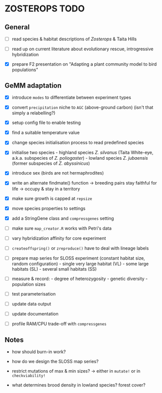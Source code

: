 # ZOSTEROPS TODO

## General

- [ ] read species & habitat descriptions of *Zosterops* & Taita Hills

- [ ] read up on current literature about evolutionary rescue, introgressive hybridization

- [X] prepare F2 presentation on "Adapting a plant community model to bird populations"

## GeMM adaptation

- [X] introduce `modes` to differentiate between experiment types

- [X] convert `precipitation` niche to `AGC` (above-ground carbon) (isn't that simply a relabelling?)

- [X] setup config file to enable testing

- [X] find a suitable temperature value

- [X] change species initialisation process to read predefined species

- [X] initialise two species
		- highland species *Z. silvanus* (Taita White-eye, a.k.a. subspecies of *Z. poliogaster*)
		- lowland species *Z. jubaensis* (former subspecies of *Z. abyssinicus*)

- [X] introduce sex (birds are not hermaphrodites)

- [X] write an alternate findmate() function
		-> breeding pairs stay faithful for life
		-> occupy & stay in a territory

- [X] make sure growth is capped at `repsize`

- [X] move species properties to settings

- [X] add a StringGene class and `compressgenes` setting

- [ ] make sure `map_creator.R` works with Petri's data

- [ ] vary hybridization affinity for core experiment

- [ ] `createoffspring()` or `zreproduce()` have to deal with lineage labels

- [ ] prepare map series for SLOSS experiment (constant habitat size, random configuration)
		- single very large habitat (VL)
		- some large habitats (SL)
		- several small habitats (SS)

- [ ] measure & record:
		- degree of heterozygosity
		- genetic diversity
		- population sizes

- [ ] test parameterisation

- [ ] update data output

- [ ] update documentation

- [ ] profile RAM/CPU trade-off with `compressgenes`

## Notes

- how should burn-in work?

- how do we design the SLOSS map series?

- restrict mutations of max & min sizes?
  -> either in `mutate!` or in `checkviability!`

- what determines brood density in lowland species? forest cover?
